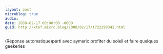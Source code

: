 ```yaml
---
layout: post
microblog: true
audio: 
date: 2008-02-17 00:00:00 -0000
guid: http://xtof.micro.blog/2008/02/17/t722299342.html
---
```

(Réponse automatique)parti avec aymeric profiter du soleil et faire quelques geekeries
